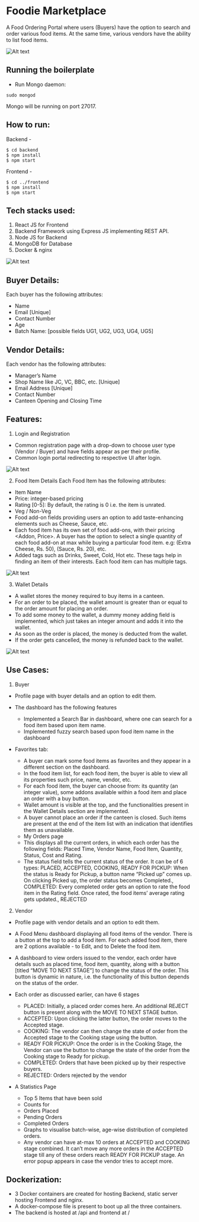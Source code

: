 # Foodie Marketplace

A Food Ordering Portal where users (Buyers) have the option to search and order various food items. At the same time, various vendors have the ability to list food items.

![Alt text](/Pictures/0.png "Home Page")

## Running the boilerplate

* Run Mongo daemon:

```
sudo mongod
```

Mongo will be running on port 27017.

## How to run:

Backend -

```shell
$ cd backend
$ npm install
$ npm start
```

Frontend -

```shell
$ cd ../frontend
$ npm install
$ npm start
```

## Tech stacks used:

1. React JS for Frontend
2. Backend Framework using Express JS implementing REST API.
3. Node JS for Backend
4. MongoDB for Database
5. Docker & nginx

![Alt text](/Pictures/2.png "User Profile")

## Buyer Details:

Each buyer has the following attributes:

- Name
- Email [Unique]
- Contact Number
- Age
- Batch Name: [possible fields UG1, UG2, UG3, UG4, UG5]

## Vendor Details:

Each vendor has the following attributes:

- Manager’s Name
- Shop Name like JC, VC, BBC, etc. [Unique]
- Email Address [Unique]
- Contact Number
- Canteen Opening and Closing Time

## Features:

1. Login and Registration

- Common registration page with a drop-down to choose user type (Vendor / Buyer) and have fields appear as per their profile.
- Common login portal redirecting to respective UI after login.

![Alt text](/Pictures/1.png "SignUp/ Login")

2. Food Item Details
   Each Food Item has the following attributes:

- Item Name
- Price: integer-based pricing
- Rating [0-5]: By default, the rating is 0 i.e. the item is unrated.
- Veg / Non-Veg
- Food add-on fields providing users an option to add taste-enhancing elements such as Cheese, Sauce, etc.
- Each food item has its own set of food add-ons, with their pricing <Addon, Price>. A buyer has the option to select a single quantity of each food add-on at max while buying a particular food item. e.g: (Extra Cheese, Rs. 50), (Sauce, Rs. 20), etc.
- Added tags such as Drinks, Sweet, Cold, Hot etc. These tags help in finding an item of their interests. Each food item can has multiple tags.

![Alt text](/Pictures/3.png "Place Orders")

3. Wallet Details

- A wallet stores the money required to buy items in a canteen.
- For an order to be placed, the wallet amount is greater than or equal to the order amount for placing an order.
- To add some money to the wallet, a dummy money adding field is implemented, which just takes an integer amount and adds it into the wallet.
- As soon as the order is placed, the money is deducted from the wallet.
- If the order gets cancelled, the money is refunded back to the wallet.

![Alt text](/Pictures/4.png "User Wallet")

## Use Cases:

1. Buyer

- Profile page with buyer details and an option to edit them.
- The dashboard has the following features

  - Implemented a Search Bar in dashboard, where one can search for a food item based upon item name.
  - Implemented fuzzy search based upon food item name in the dashboard
- Favorites tab:

  - A buyer can mark some food items as favorites and they appear in a different section on the dashboard.
  - In the food item list, for each food item, the buyer is able to view all its properties such price, name, vendor, etc.
  - For each food item, the buyer can choose from: its quantity (an integer value), some addons available within a food item and place an order with a buy button.
  - Wallet amount is visible at the top, and the functionalities present in the Wallet Details section are implemented.
  - A buyer cannot place an order if the canteen is closed. Such items are present at the end of the item list with an indication that identifies them as unavailable.
  - My Orders page
  - This displays all the current orders, in which each order has the following fields: Placed Time, Vendor Name, Food Item, Quantity, Status, Cost and Rating.
  - The status field tells the current status of the order. It can be of 6 types: PLACED, ACCEPTED, COOKING, READY FOR PICKUP: When the status is Ready for Pickup, a button name “Picked up” comes up. On clicking Picked up, the order status becomes Completed., COMPLETED: Every completed order gets an option to rate the food item in the Rating field. Once rated, the food items’ average rating gets updated., REJECTED

2. Vendor

- Profile page with vendor details and an option to edit them.
- A Food Menu dashboard displaying all food items of the vendor. There is a button at the top to add a food item. For each added food item, there are 2 options available - to Edit, and to Delete the food item.
- A dashboard to view orders issued to the vendor, each order have details such as placed time, food item, quantity, along with a button [titled “MOVE TO NEXT STAGE”] to change the status of the order. This button is dynamic in nature, i.e. the functionality of this button depends on the status of the order.
- Each order as discussed earlier, can have 6 stages

  - PLACED: Initially, a placed order comes here. An additional REJECT button is present along with the MOVE TO NEXT STAGE button.
  - ACCEPTED: Upon clicking the latter button, the order moves to the Accepted stage.
  - COOKING: The vendor can then change the state of order from the Accepted stage to the Cooking stage using the button.
  - READY FOR PICKUP: Once the order is in the Cooking Stage, the Vendor can use the button to change the state of the order from the Cooking stage to Ready for pickup.
  - COMPLETED: Orders that have been picked up by their respective buyers.
  - REJECTED: Orders rejected by the vendor
- A Statistics Page

  - Top 5 Items that have been sold
  - Counts for
  - Orders Placed
  - Pending Orders
  - Completed Orders
  - Graphs to visualise batch-wise, age-wise distribution of completed orders.
  - Any vendor can have at-max 10 orders at ACCEPTED and COOKING stage combined. It can’t move any more orders in the ACCEPTED stage till any of these orders reach READY FOR PICKUP stage. An error popup appears in case the vendor tries to accept more.

## Dockerization:

- 3 Docker containers are created for hosting Backend, static server hosting Frontend and nginx.
- A docker-compose file is present to boot up all the three containers.
- The backend is hosted at /api and frontend at /
